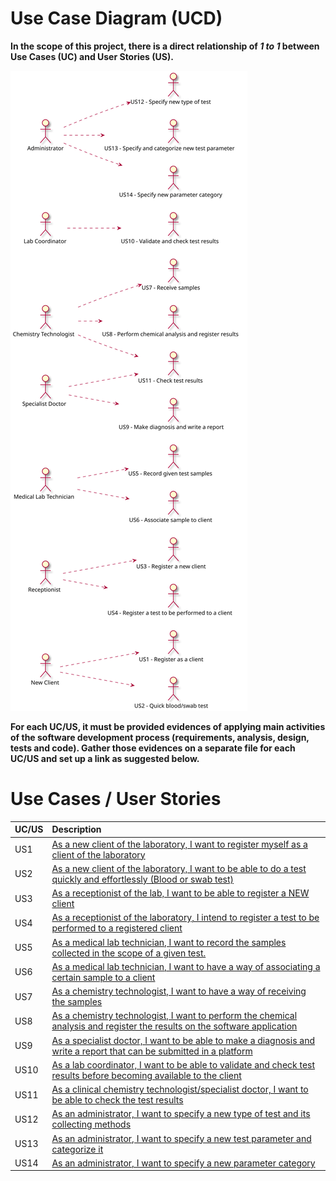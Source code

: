 # Use Case Diagram (UCD)

**In the scope of this project, there is a direct relationship of _1 to 1_ between Use Cases (UC) and User Stories (US).**

![Use Case Diagram](UCD.svg)

**For each UC/US, it must be provided evidences of applying main activities of the software development process (requirements, analysis, design, tests and code). Gather those evidences on a separate file for each UC/US and set up a link as suggested below.**

# Use Cases / User Stories
| UC/US  | Description                                                          |
|:----|:------------------------------------------------------------------------|
| US1 | [As a new client of the laboratory, I want to register myself as a client of the laboratory](US1.md)|
| US2 | [As a new client of the laboratory, I want to be able to do a test quickly and effortlessly (Blood or swab test)](US2.md)|
| US3 | [As a receptionist of the lab, I want to be able to register a NEW client](US3.md)|
| US4 | [As a receptionist of the laboratory, I intend to register a test to be performed to a registered client](US4.md)|
| US5 | [As a medical lab technician, I want to record the samples collected in the scope of a given test.](US5.md)|
| US6 | [As a medical lab technician, I want to have a way of associating a certain sample to a client](US6.md)|
| US7 | [As a chemistry technologist, I want to have a way of receiving the samples](US7.md)|
| US8 | [As a chemistry technologist, I want to perform the chemical analysis and register the results on the software application](US8.md)|
| US9 | [As a specialist doctor, I want to be able to make a diagnosis and write a report that can be submitted in a platform](US9.md)|
| US10 | [As a lab coordinator, I want to be able to validate and check test results before becoming available to the client](US10.md)|
| US11 | [As a clinical chemistry technologist/specialist doctor, I want to be able to check the test results](US11.md)|
| US12 | [As an administrator, I want to specify a new type of test and its collecting methods](US12.md)|
| US13 | [As an administrator, I want to specify a new test parameter and categorize it](US13.md)|
| US14 | [As an administrator, I want to specify a new parameter category](US14.md)|